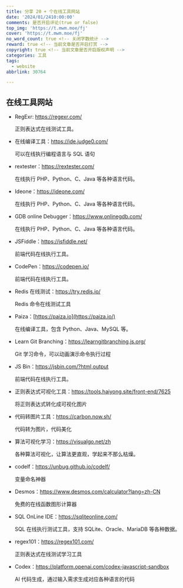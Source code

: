 ```yaml
---
title: 分享 20 + 个在线工具网站
date: '2024/01/2410:00:00'
comments: 是否开启评论(true or false)
top_img: 'https://t.mwm.moe/fj'
cover: 'https://t.mwm.moe/fj'
no_word_count: true <!-- 关闭字数统计 -->
reward: true <!-- 当前文章是否开启打赏 -->
copyright: true <!-- 当前文章是否开启版权声明 -->
categories: 工具
tags:
  - website
abbrlink: 30764

---
```


## 在线工具网站

- RegExr: https://regexr.com/

  正则表达式在线测试工具。

- 在线编译工具：https://ide.judge0.com/

  可以在线执行编程语言与 SQL 语句

- rextester：https://rextester.com/

  在线执行 PHP、Python、C、Java 等各种语言代码。

- Ideone：https://ideone.com/

  在线执行 PHP、Python、C、Java 等各种语言代码。

- GDB online Debugger：https://www.onlinegdb.com/

  在线执行 PHP、Python、C、Java 等各种语言代码。

- JSFiddle：https://jsfiddle.net/

  前端代码在线执行工具。

- CodePen：https://codepen.io/

  前端代码在线执行工具。

- Redis 在线测试：https://try.redis.io/

  Redis 命令在线测试工具

- Paiza：[https://paiza.io](https://paiza.io/)

  在线编译工具，包含 Python、Java、MySQL 等。

- Learn Git Branching：https://learngitbranching.js.org/

  Git 学习命令，可以动画演示命令执行过程

- JS Bin：https://jsbin.com/?html,output

  前端代码在线执行工具。

- 正则表达式可视化工具：https://tools.haiyong.site/front-end/7625

  将正则表达式转化成可视化图片

- 代码转图片工具：https://carbon.now.sh/

  代码转为图片，代码美化

- 算法可视化学习：https://visualgo.net/zh

  各种算法可视化，让算法更直观，学起来不那么枯燥。

- codelf：https://unbug.github.io/codelf/

  变量命名神器

- Desmos：https://www.desmos.com/calculator?lang=zh-CN

  免费的在线函数图形计算器

- SQL OnLine IDE：https://sqliteonline.com/

  SQL 在线执行测试工具，支持 SQLite、Oracle、MariaDB 等各种数据。

- regex101：https://regex101.com/

  正则表达式在线测试学习工具

- Codex：https://platform.openai.com/codex-javascript-sandbox

  AI 代码生成，通过输入需求生成对应各种语言的代码